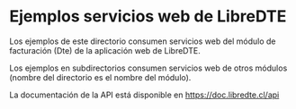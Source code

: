 Ejemplos servicios web de LibreDTE
====================================

Los ejemplos de este directorio consumen servicios web del módulo de
facturación (Dte) de la aplicación web de LibreDTE.

Los ejemplos en subdirectorios consumen servicios web de otros módulos
(nombre del directorio es el nombre del módulo).

La documentación de la API está disponible en https://doc.libredte.cl/api
